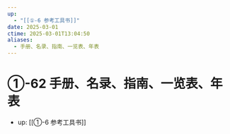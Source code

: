 ```yaml
---
up:
  - "[[①-6 参考工具书]]"
date: 2025-03-01
ctime: 2025-03-01T13:04:50
aliases:
  - 手册、名录、指南、一览表、年表
---
```


# ①-62 手册、名录、指南、一览表、年表

- up: [[①-6 参考工具书]]

